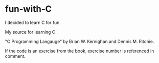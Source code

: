 # fun-with-C

I decided to learn C for fun.

My source for learning C

"C Programming Langauge" by Brian W. Kernighan and Dennis M. Ritchie.

If the code is an exercise from the book, exercise number is referenced in comment.
